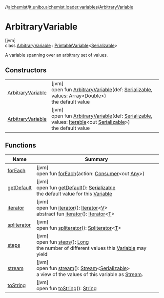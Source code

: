 //[alchemist](../../../index.md)/[it.unibo.alchemist.loader.variables](../index.md)/[ArbitraryVariable](index.md)

# ArbitraryVariable

[jvm]\
class [ArbitraryVariable](index.md) : [PrintableVariable](../-printable-variable/index.md)<[Serializable](https://docs.oracle.com/javase/8/docs/api/java/io/Serializable.html)> 

A variable spanning over an arbitrary set of values.

## Constructors

| | |
|---|---|
| [ArbitraryVariable](-arbitrary-variable.md) | [jvm]<br>open fun [ArbitraryVariable](-arbitrary-variable.md)(def: [Serializable](https://docs.oracle.com/javase/8/docs/api/java/io/Serializable.html), values: [Array](https://kotlinlang.org/api/latest/jvm/stdlib/kotlin/-array/index.html)<[Double](https://kotlinlang.org/api/latest/jvm/stdlib/kotlin/-double/index.html)>)<br>the default value |
| [ArbitraryVariable](-arbitrary-variable.md) | [jvm]<br>open fun [ArbitraryVariable](-arbitrary-variable.md)(def: [Serializable](https://docs.oracle.com/javase/8/docs/api/java/io/Serializable.html), values: [Iterable](https://docs.oracle.com/javase/8/docs/api/java/lang/Iterable.html)<out [Serializable](https://docs.oracle.com/javase/8/docs/api/java/io/Serializable.html)>)<br>the default value |

## Functions

| Name | Summary |
|---|---|
| [forEach](../../it.unibo.alchemist.expressions.implementations/-list-tree-node/index.md#-655675525%2FFunctions%2F-267951372) | [jvm]<br>open fun [forEach](../../it.unibo.alchemist.expressions.implementations/-list-tree-node/index.md#-655675525%2FFunctions%2F-267951372)(action: [Consumer](https://docs.oracle.com/javase/8/docs/api/java/util/function/Consumer.html)<out [Any](https://kotlinlang.org/api/latest/jvm/stdlib/kotlin/-any/index.html)>) |
| [getDefault](get-default.md) | [jvm]<br>open fun [getDefault](get-default.md)(): [Serializable](https://docs.oracle.com/javase/8/docs/api/java/io/Serializable.html)<br>the default value for this [Variable](../-variable/index.md) |
| [iterator](../-variable/iterator.md) | [jvm]<br>open fun [iterator](../-variable/iterator.md)(): [Iterator](https://docs.oracle.com/javase/8/docs/api/java/util/Iterator.html)<[V](../-printable-variable/index.md)><br>abstract fun [iterator](index.md#-1606146105%2FFunctions%2F-267951372)(): [Iterator](https://docs.oracle.com/javase/8/docs/api/java/util/Iterator.html)<[T](https://docs.oracle.com/javase/8/docs/api/java/lang/Iterable.html)> |
| [spliterator](../../it.unibo.alchemist.expressions.implementations/-list-tree-node/index.md#-677603448%2FFunctions%2F-267951372) | [jvm]<br>open fun [spliterator](../../it.unibo.alchemist.expressions.implementations/-list-tree-node/index.md#-677603448%2FFunctions%2F-267951372)(): [Spliterator](https://docs.oracle.com/javase/8/docs/api/java/util/Spliterator.html)<[T](https://docs.oracle.com/javase/8/docs/api/java/lang/Iterable.html)> |
| [steps](../-variable/steps.md) | [jvm]<br>open fun [steps](../-variable/steps.md)(): [Long](https://kotlinlang.org/api/latest/jvm/stdlib/kotlin/-long/index.html)<br>the number of different values this [Variable](../-variable/index.md) may yield |
| [stream](stream.md) | [jvm]<br>open fun [stream](stream.md)(): [Stream](https://docs.oracle.com/javase/8/docs/api/java/util/stream/Stream.html)<[Serializable](https://docs.oracle.com/javase/8/docs/api/java/io/Serializable.html)><br>a view of the values of this variable as [Stream](https://docs.oracle.com/javase/8/docs/api/java/util/stream/Stream.html). |
| [toString](../-printable-variable/to-string.md) | [jvm]<br>open fun [toString](../-printable-variable/to-string.md)(): [String](https://docs.oracle.com/javase/8/docs/api/java/lang/String.html) |
